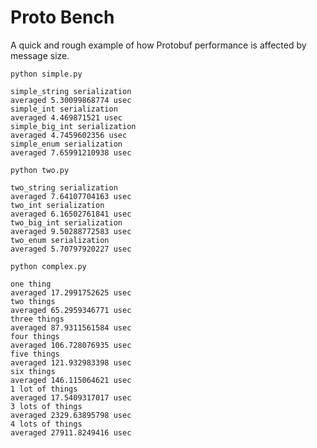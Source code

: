 # Proto Bench

A quick and rough example of how Protobuf performance is affected by message size.

```
python simple.py
```

```
simple_string serialization
averaged 5.30099868774 usec
simple_int serialization
averaged 4.469871521 usec
simple_big_int serialization
averaged 4.7459602356 usec
simple_enum serialization
averaged 7.65991210938 usec
```


```
python two.py
```

```
two_string serialization
averaged 7.64107704163 usec
two_int serialization
averaged 6.16502761841 usec
two_big_int serialization
averaged 9.50288772583 usec
two_enum serialization
averaged 5.70797920227 usec
```


```
python complex.py
```

```
one thing
averaged 17.2991752625 usec
two things
averaged 65.2959346771 usec
three things
averaged 87.9311561584 usec
four things
averaged 106.728076935 usec
five things
averaged 121.932983398 usec
six things
averaged 146.115064621 usec
1 lot of things
averaged 17.5409317017 usec
3 lots of things
averaged 2329.63895798 usec
4 lots of things
averaged 27911.8249416 usec
```
